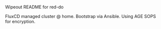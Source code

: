 Wipeout README for red-do

FluxCD managed cluster @ home. 
Bootstrap via Ansible. 
Using AGE SOPS for encryption.
